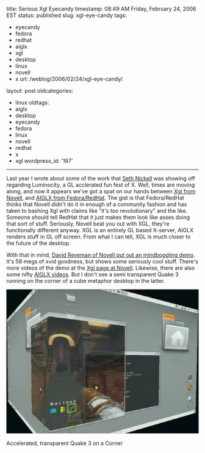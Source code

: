 title: Serious Xgl Eyecandy
timestamp: 08:49 AM Friday, February 24, 2006 EST
status: published
slug: xgl-eye-candy
tags:
- eyecandy
- fedora
- redhat
- aiglx
- xgl
- desktop
- linux
- novell
- x
url: /weblog/2006/02/24/xgl-eye-candy/

layout: post
oldcategories:
- linux
oldtags:
- aiglx
- desktop
- eyecandy
- fedora
- linux
- novell
- redhat
- x
- xgl
wordpress_id: '187'

---

Last year I wrote about some of the work that [Seth Nickell](http://www.gnome.org/~seth/) was showing off regarding Luminocity, a GL acclerated fun
fest of X.  Well, times are moving along, and now it appears we've got a spat
on our hands between
[Xgl from Novell](http://www.novell.com/linux/xglrelease/), and
[AIGLX from Fedora/RedHat](http://fedoraproject.org/wiki/RenderingProject/aiglx).
The gist is that Fedora/RedHat thinks that Novell didn't do it in enough of a community fashion and has taken to bashing Xgl with
claims like "it's too revolutionary" and the like.  Someone should tell RedHat
that it just makes them look like asses doing that sort of stuff.  Seriously,
Novell beat you out with XGL, they're functionally different anyway.  XGL is
an entirely GL based X-server, AIGLX renders stuff in GL off screen.  From what
I can tell, XGL is much closer to the future of the desktop.

With that in mind, [David Reveman of Novell put out an mindboggling demo](http://www.freedesktop.org/~davidr/xgl-demo1.xvid.avi).  It's 58 megs of
xvid goodness, but shows some seriously cool stuff.  There's more videos of
the demo at the [Xgl page at
Novell](http://www.novell.com/linux/xglrelease/).  Likewise, there are also some nifty [AIGLX videos](http://fedoraproject.org/wiki/RenderingProject/aiglx).  But I don't see a semi
transparent Quake 3 running on the corner of a cube metaphor desktop in the latter.

<div class="image caption center">
    <img src="/weblog/media/2006/02/quakeCorner.jpg" alt="Accelerated, transparent Quake 3 on a Corner">
    <p>Accelerated, transparent Quake 3 on a Corner</p>
</div>

